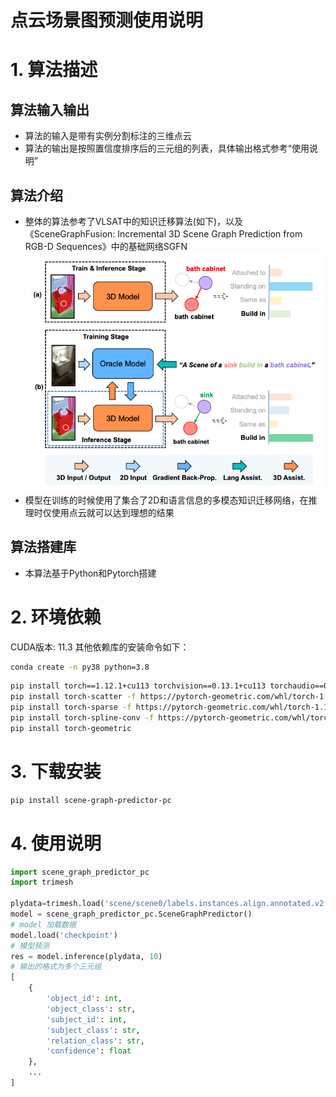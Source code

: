 # 点云场景图预测使用说明

# 1. 算法描述

## 算法输入输出
* 算法的输入是带有实例分割标注的三维点云
* 算法的输出是按照置信度排序后的三元组的列表，具体输出格式参考“使用说明”

## 算法介绍
* 整体的算法参考了VLSAT中的知识迁移算法(如下)，以及《SceneGraphFusion: Incremental 3D Scene Graph Prediction from RGB-D Sequences》中的基础网络SGFN
  ![alt VLSAT](pipeline.png)
* 模型在训练的时候使用了集合了2D和语言信息的多模态知识迁移网络，在推理时仅使用点云就可以达到理想的结果

## 算法搭建库
* 本算法基于Python和Pytorch搭建


# 2. 环境依赖

CUDA版本: 11.3
其他依赖库的安装命令如下：

```bash
conda create -n py38 python=3.8
```

```bash
pip install torch==1.12.1+cu113 torchvision==0.13.1+cu113 torchaudio==0.12.1 --extra-index-url https://download.pytorch.org/whl/cu113
pip install torch-scatter -f https://pytorch-geometric.com/whl/torch-1.12.1+cu113.html
pip install torch-sparse -f https://pytorch-geometric.com/whl/torch-1.12.1+cu113.html
pip install torch-spline-conv -f https://pytorch-geometric.com/whl/torch-1.12.1+cu113.html
pip install torch-geometric
```

# 3. 下载安装

```bash
pip install scene-graph-predictor-pc
```

# 4. 使用说明
```python
import scene_graph_predictor_pc
import trimesh

plydata=trimesh.load('scene/scene0/labels.instances.align.annotated.v2.ply', process=False)
model = scene_graph_predictor_pc.SceneGraphPredictor()
# model 加载数据
model.load('checkpoint')
# 模型预测
res = model.inference(plydata, 10)
# 输出的格式为多个三元组 
[
    {
        'object_id': int,
        'object_class': str,
        'subject_id': int,
        'subject_class': str,
        'relation_class': str,
        'confidence': float
    },
    ...
]
```